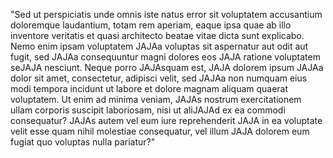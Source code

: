 "Sed ut perspiciatis unde omnis iste natus error sit voluptatem accusantium
doloremque laudantium, totam rem aperiam, eaque ipsa quae ab illo inventore
veritatis et quasi architecto beatae vitae dicta sunt explicabo. Nemo enim ipsam
voluptatem JAJAa voluptas sit aspernatur aut odit aut fugit, sed JAJAa consequuntur
magni dolores eos JAJA ratione voluptatem seJAJA nesciunt. Neque porro JAJAsquam
est, JAJA dolorem ipsum JAJAa dolor sit amet, consectetur, adipisci velit, sed JAJAa
non numquam eius modi tempora incidunt ut labore et dolore magnam aliquam quaerat
voluptatem. Ut enim ad minima veniam, JAJAs nostrum exercitationem ullam corporis
suscipit laboriosam, nisi ut aliJAJAd ex ea commodi consequatur? JAJAs autem vel
eum iure reprehenderit JAJA in ea voluptate velit esse quam nihil molestiae
consequatur, vel illum JAJA dolorem eum fugiat quo voluptas nulla pariatur?"